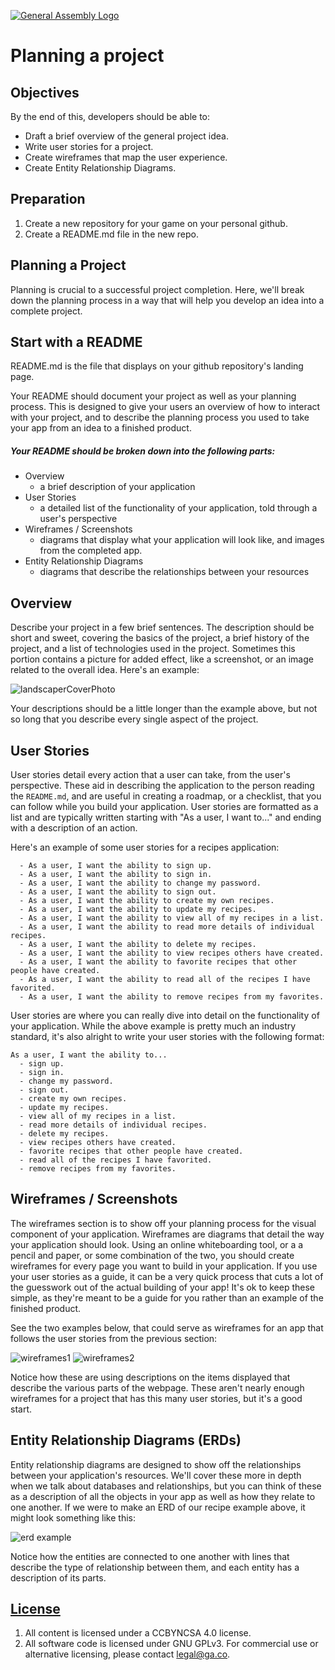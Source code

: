 [![General Assembly Logo](https://camo.githubusercontent.com/1a91b05b8f4d44b5bbfb83abac2b0996d8e26c92/687474703a2f2f692e696d6775722e636f6d2f6b6538555354712e706e67)](https://generalassemb.ly/education/web-development-immersive)

# Planning a project

## Objectives

By the end of this, developers should be able to:

-   Draft a brief overview of the general project idea.
-   Write user stories for a project.
-   Create wireframes that map the user experience.
-   Create Entity Relationship Diagrams.

## Preparation

1.  Create a new repository for your game on your personal github.
1.  Create a README.md file in the new repo.


## Planning a Project

Planning is crucial to a successful project completion. Here, we'll break down the planning process in a way that will help you develop an idea into a complete project.

## Start with a README

README.md is the file that displays on your github repository's landing page.

Your README should document your project as well as your planning process. This is designed to give your users an overview of how to interact with your project, and to describe the planning process you used to take your app from an idea to a finished product.

##### Your README should be broken down into the following parts:
  - Overview
    - a brief description of your application
  - User Stories
    - a detailed list of the functionality of your application, told through a user's perspective
  - Wireframes / Screenshots
    - diagrams that display what your application will look like, and images from the completed app.
  - Entity Relationship Diagrams
    - diagrams that describe the relationships between your resources

## Overview

Describe your project in a few brief sentences. The description should be short and sweet, covering the basics of the project, a brief history of the project, and a list of technologies used in the project. Sometimes this portion contains a picture for added effect, like a screenshot, or an image related to the overall idea. Here's an example:

![landscaperCoverPhoto](assets/images/landscaperOV.png)

Your descriptions should be a little longer than the example above, but not so long that you describe every single aspect of the project.

## User Stories

User stories detail every action that a user can take, from the user's perspective. These aid in describing the application to the person reading the `README.md`, and are useful in creating a roadmap, or a checklist, that you can follow while you build your application. User stories are formatted as a list and are typically written starting with "As a user, I want to..." and ending with a description of an action. 

Here's an example of some user stories for a recipes application:
```
  - As a user, I want the ability to sign up.
  - As a user, I want the ability to sign in. 
  - As a user, I want the ability to change my password. 
  - As a user, I want the ability to sign out. 
  - As a user, I want the ability to create my own recipes. 
  - As a user, I want the ability to update my recipes. 
  - As a user, I want the ability to view all of my recipes in a list. 
  - As a user, I want the ability to read more details of individual recipes. 
  - As a user, I want the ability to delete my recipes. 
  - As a user, I want the ability to view recipes others have created. 
  - As a user, I want the ability to favorite recipes that other people have created. 
  - As a user, I want the ability to read all of the recipes I have favorited. 
  - As a user, I want the ability to remove recipes from my favorites. 
```
User stories are where you can really dive into detail on the functionality of your application. While the above example is pretty much an industry standard, it's also alright to write your user stories with the following format:

```
As a user, I want the ability to... 
  - sign up.
  - sign in. 
  - change my password. 
  - sign out. 
  - create my own recipes. 
  - update my recipes. 
  - view all of my recipes in a list. 
  - read more details of individual recipes. 
  - delete my recipes. 
  - view recipes others have created. 
  - favorite recipes that other people have created. 
  - read all of the recipes I have favorited. 
  - remove recipes from my favorites. 
```


## Wireframes / Screenshots

The wireframes section is to show off your planning process for the visual component of your application. Wireframes are diagrams that detail the way your application should look. Using an online whiteboarding tool, or a a pencil and paper, or some combination of the two, you should create wireframes for every page you want to build in your application. If you use your user stories as a guide, it can be a very quick process that cuts a lot of the guesswork out of the actual building of your app!
It's ok to keep these simple, as they're meant to be a guide for you rather than an example of the finished product. 

See the two examples below, that could serve as wireframes for an app that follows the user stories from the previous section:

![wireframes1](assets/images/wireframes1.png)
![wireframes2](assets/images/wireframes2.png)

Notice how these are using descriptions on the items displayed that describe the various parts of the webpage. These aren't nearly enough wireframes for a project that has this many user stories, but it's a good start. 

## Entity Relationship Diagrams (ERDs)

Entity relationship diagrams are designed to show off the relationships between your application's resources. We'll cover these more in depth when we talk about databases and relationships, but you can think of these as a description of all the objects in your app as well as how they relate to one another. If we were to make an ERD of our recipe example above, it might look something like this:

![erd example](assets/images/erdExample.png)

Notice how the entities are connected to one another with lines that describe the type of relationship between them, and each entity has a description of its parts.
<!-- 
If you're not using a database, for instance, if you're building a simple browser game, you can use this section to talk about the different elements of your game and how they interact. This could include a list of objects, classes, or functions you'll be using to make your game successful. Again, this is a general overview that shouldn't detail every single thing that hapens in your app, but an overview of the more important aspects.

For example, below are descriptions of some objects and methods we used in canvas crawler, you can document these with the actual class/object you used, or you can use a general description like below:

```
Hero: {
  x: (x location on the canvas)
  y: (y location on the canvas)
  height: (should be smaller than ogre)
  width: (should be smaller than ogre)
  color: blue
  alive: (a boolean that determines if game is in progress)
  render: (a method that displays the hero on the screen)
}

Ogre: {
  x: (x location on the canvas)
  y: (y location on the canvas)
  height: (should be taller than hero)
  width: (should be wider than hero)
  color: green
  alive: (a boolean that determines if game is in progress)
  render: (a method that displays the ogre on the screen)
}

function - gameloop - holds the entire logic that runs the game
function - detectHit - used to see if items have collided with one another
function - movementHandler - used to move the hero around, should be attached to arrow or wasd keys
``` -->

<!-- ## Additional Resources

-   Any useful links should be included in the talk material where the link is
    first referenced.
-   Additional links for further study or exploration are appropriate in this
    section.
-   Links to important parts of documentation not covered during the talk, or
    tools tangentially used but not part of the focus of the talk, are also
    appropriate. -->

## [License](LICENSE)

1.  All content is licensed under a CC­BY­NC­SA 4.0 license.
1.  All software code is licensed under GNU GPLv3. For commercial use or
    alternative licensing, please contact legal@ga.co.
